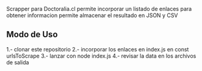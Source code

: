Scrapper para Doctoralia.cl
permite incorporar un listado de enlaces para obtener informacion
permite almacenar el resultado en JSON y CSV

Modo de Uso
----------

1.- clonar este repositorio
2.- incorporar los enlaces en index.js en const urlsToScrape
3.- lanzar con node index.js
4.- revisar la data en los archivos de salida


